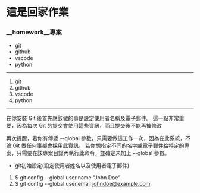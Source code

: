 # 這是回家作業

### __homework__專案

- git
- github
- vscode
- python

---

1. git
2. github
3. vscode
4. python

---

在你安裝 Git 後首先應該做的事是設定使用者名稱及電子郵件。 這一點非常重要，因為每次 Git 的提交會使用這些資訊，而且提交後不能再被修改

再次提醒，若你有傳遞 --global 參數，只需要做這工作一次，因為在此系統，不論 Git 做任何事都會採用此資訊。 若你想指定不同的名字或電子郵件給特定的專案，只需要在該專案目錄內執行此命令，並確定未加上 --global 參數。

- git初始設定(設定使用者姓名以及使用者電子郵件)
1. $ git config --global user.name "John Doe"
2. $ git config --global user.email johndoe@example.com
